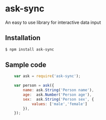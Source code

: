 # ask-sync

An easy to use library for interactive data input

## Installation

```bash
$ npm install ask-sync
```

## Sample code

```js
	var ask = require('ask-sync');
	
	var person = ask({
		name: ask.String('Person name'),
		age:  ask.Number('Person age'),
		sex:  ask.String('Person sex', {
			values: ['male','female']
		}),
	});
```
